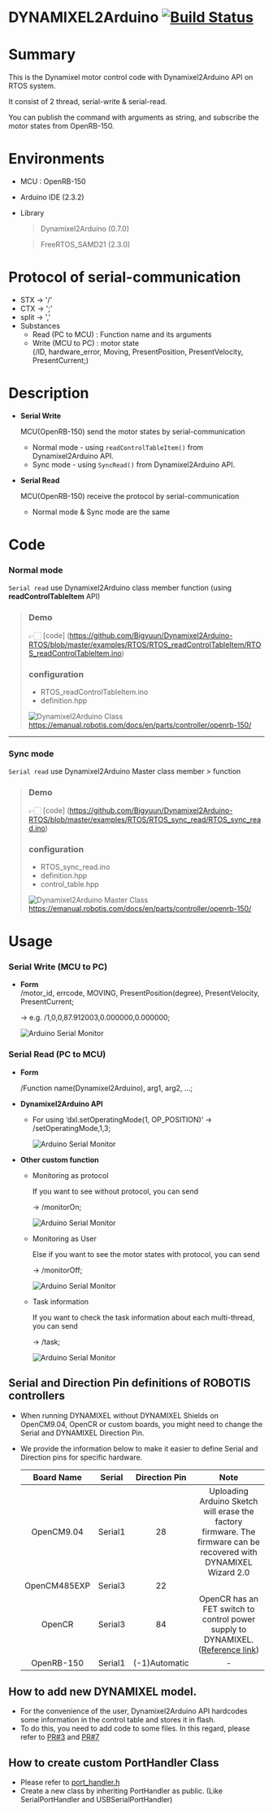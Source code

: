 # DYNAMIXEL2Arduino [![Build Status](https://github.com/ROBOTIS-GIT/Dynamixel2Arduino/workflows/dynamixel2arduino_ci/badge.svg)](https://github.com/ROBOTIS-GIT/Dynamixel2Arduino)


# Summary

This is the Dynamixel motor control code with Dynamixel2Arduino API on RTOS system.

It consist of 2 thread, serial-write & serial-read.

You can publish the command with arguments as string, and subscribe the motor states from OpenRB-150.

# Environments

- MCU : OpenRB-150

- Arduino IDE (2.3.2)

- Library
  > Dynamixel2Arduino (0.7.0)
  
  > FreeRTOS_SAMD21 (2.3.0)

# Protocol of serial-communication

- STX → '/'
- CTX → ';'
- split → ','
- Substances
    - Read  (PC to MCU) : Function name and its arguments
    - Write (MCU to PC) : motor state</br>
      (/ID, hardware_error, Moving, PresentPosition, PresentVelocity, PresentCurrent;)

# Description

- **Serial Write**
  
  MCU(OpenRB-150) send the motor states by serial-communication
  
  - Normal mode - using ```readControlTableItem()``` from Dynamixel2Arduino API.
  - Sync mode - using ```SyncRead()``` from Dynamixel2Arduino API.

- **Serial Read**

  MCU(OpenRB-150) receive the protocol by serial-communication
  - Normal mode & Sync mode are the same


# Code

### Normal mode 
`Serial read` use Dynamixel2Arduino class member function (using **readControlTableItem** API)

> ### Demo
> 👉🏻 [code] (https://github.com/Bigyuun/Dynamixel2Arduino-RTOS/blob/master/examples/RTOS/RTOS_readControlTableItem/RTOS_readControlTableItem.ino)
> 
> ### configuration 
> - RTOS_readControlTableItem.ino
> - definition.hpp
>
> ![Dynamixel2Arduino Class](./images/Dynamixel2ArduinoClass.png)
https://emanual.robotis.com/docs/en/parts/controller/openrb-150/
---

### Sync mode
`Serial read` use Dynamixel2Arduino Master class member > function
> 
> ### Demo
> 👉🏻 [code] (https://github.com/Bigyuun/Dynamixel2Arduino-RTOS/blob/master/examples/RTOS/RTOS_sync_read/RTOS_sync_read.ino)
> 
>   ### configuration
>   - RTOS_sync_read.ino
>   - definition.hpp
>   - control_table.hpp
> 
>   ![Dynamixel2Arduino Master Class](./images/Dynamixel2ArduinoMasterClass.png)
https://emanual.robotis.com/docs/en/parts/controller/openrb-150/


# Usage
### Serial Write (MCU to PC)

- **Form**  
  /motor_id, errcode, MOVING, PresentPosition(degree), PresentVelocity, PresentCurrent;
  
  → e.g. /1,0,0,87.912003,0.000000,0.000000;
    
    ![Arduino Serial Monitor](./images/Untitled.png)
    

### Serial Read (PC to MCU)

- **Form**
  
  /Function name(Dynamixel2Arduino), arg1, arg2, ...;

- **Dynamixel2Arduino API**
    - For using ‘dxl.setOperatingMode(1, OP_POSITION)’
    → /setOperatingMode,1,3;
    
      ![Arduino Serial Monitor](./images/Untitled0.png)

- **Other custom function**
    - Monitoring as protocol
      
      If you want to see without protocol, you can send 
      
      → /monitorOn;
        
        ![Arduino Serial Monitor](./images/Untitled.png)
        
    - Monitoring as User
    
      Else if you want to see the motor states with protocol, you can send
      
      → /monitorOff;
        
        ![Arduino Serial Monitor](./images/Untitled1.png)
        
    - Task information
      
      If you want to check the task information about each multi-thread, you can send
      
      → /task;
        
        ![Arduino Serial Monitor](./images/Untitled2.png)



## Serial and Direction Pin definitions of ROBOTIS controllers
 - When running DYNAMIXEL without DYNAMIXEL Shields on OpenCM9.04, OpenCR or custom boards, you might need to change the Serial and DYNAMIXEL Direction Pin.
 - We provide the information below to make it easier to define Serial and Direction pins for specific hardware.

    |Board Name|Serial|Direction Pin|Note|
    |:-:|:-:|:-:|:-:|
    |OpenCM9.04|Serial1|28|Uploading Arduino Sketch will erase the factory firmware. The firmware can be recovered with DYNAMIXEL Wizard 2.0|
    |OpenCM485EXP|Serial3|22||
    |OpenCR|Serial3|84|OpenCR has an FET switch to control power supply to DYNAMIXEL. ([Reference link](https://github.com/ROBOTIS-GIT/OpenCR/blob/master/arduino/opencr_arduino/opencr/libraries/DynamixelSDK/src/dynamixel_sdk/port_handler_arduino.cpp#L78))|
    |OpenRB-150|Serial1|(-1)Automatic|-|


## How to add new DYNAMIXEL model.
 - For the convenience of the user, Dynamixel2Arduino API hardcodes some information in the control table and stores it in flash.
 - To do this, you need to add code to some files. In this regard, please refer to [PR#3](https://github.com/ROBOTIS-GIT/Dynamixel2Arduino/pull/3) and [PR#7](https://github.com/ROBOTIS-GIT/Dynamixel2Arduino/pull/7)

## How to create custom PortHandler Class
 - Please refer to [port_handler.h](https://github.com/ROBOTIS-GIT/Dynamixel2Arduino/blob/master/src/utility/port_handler.h)
 - Create a new class by inheriting PortHandler as public. (Like SerialPortHandler and USBSerialPortHandler)

